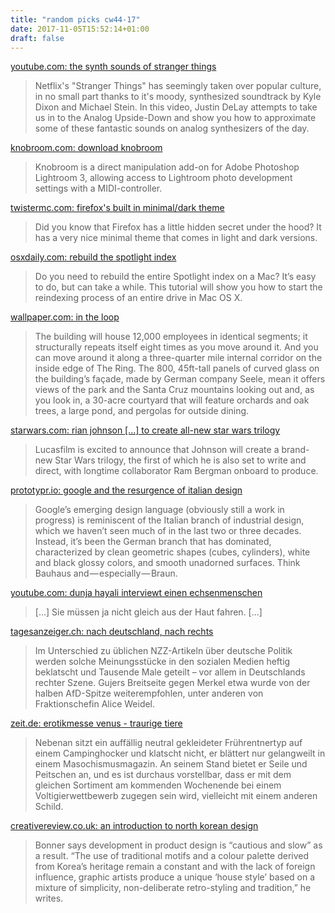 ```yaml
---
title: "random picks cw44-17"
date: 2017-11-05T15:52:14+01:00
draft: false
---
```


[youtube.com: the synth sounds of stranger things](https://www.youtube.com/watch?v=8vFtEuP5SiQ)

> Netflix's "Stranger Things" has seemingly taken over popular culture, in no small part thanks to it's moody, synthesized soundtrack by Kyle Dixon and Michael Stein. In this video, Justin DeLay attempts to take us in to the Analog Upside-Down and show you how to approximate some of these fantastic sounds on analog synthesizers of the day.

[knobroom.com: download knobroom](http://www.knobroom.com/download/)

> Knobroom is a direct manipulation add-on for Adobe Photoshop Lightroom 3, allowing access to Lightroom photo development settings with a MIDI-controller.

[twistermc.com: firefox's built in minimal/dark theme](https://www.twistermc.com/41555/firefox-minimal-dark-theme/)

> Did you know that Firefox has a little hidden secret under the hood? It has a very nice minimal theme that comes in light and dark versions.

[osxdaily.com: rebuild the spotlight index](http://osxdaily.com/2012/01/17/rebuild-spotlight-index/)

> Do you need to rebuild the entire Spotlight index on a Mac? It’s easy to do, but can take a while. This tutorial will show you how to start the reindexing process of an entire drive in Mac OS X.

[wallpaper.com: in the loop](https://www.wallpaper.com/design/jony-ive-apple-park)

> The building will house 12,000 employees in identical segments; it structurally repeats itself eight times as you move around it. And you can move around it along a three-quarter mile internal corridor on the inside edge of The Ring. The 800, 45ft-tall panels of curved glass on the building’s façade, made by German company Seele, mean it offers views of the park and the Santa Cruz mountains looking out and, as you look in, a 30-acre courtyard that will feature orchards and oak trees, a large pond, and pergolas for outside dining.

[starwars.com: rian johnson [...] to create all-new star wars trilogy](http://www.starwars.com/news/rian-johnson-writer-director-of-star-wars-the-last-jedi-to-create-all-new-star-wars-trilogy)

> Lucasfilm is excited to announce that Johnson will create a brand-new Star Wars trilogy, the first of which he is also set to write and direct, with longtime collaborator Ram Bergman onboard to produce.

[prototypr.io: google and the resurgence of italian design](https://blog.prototypr.io/google-and-the-resurgence-of-italian-design-e9234cf3d073)

> Google’s emerging design language (obviously still a work in progress) is reminiscent of the Italian branch of industrial design, which we haven’t seen much of in the last two or three decades. Instead, it’s been the German branch that has dominated, characterized by clean geometric shapes (cubes, cylinders), white and black glossy colors, and smooth unadorned surfaces. Think Bauhaus and — especially — Braun.

[youtube.com: dunja hayali interviewt einen echsenmenschen](https://www.youtube.com/watch?v=pO_6HZHERlE)

> [...] Sie müssen ja nicht gleich aus der Haut fahren. [...]

[tagesanzeiger.ch: nach deutschland, nach rechts](https://mobile2.tagesanzeiger.ch/articles/59fb78f9ab5c37517b000001)

> Im Unterschied zu üblichen NZZ-Artikeln über deutsche Politik werden solche Meinungsstücke in den sozialen Medien heftig beklatscht und Tausende Male geteilt – vor allem in Deutschlands rechter Szene. Gujers Breitseite gegen Merkel etwa wurde von der halben AfD-Spitze weiterempfohlen, unter anderen von Fraktionschefin Alice Weidel.

[zeit.de: erotikmesse venus - traurige tiere](http://www.zeit.de/zeit-magazin/leben/2017-10/erotikmesse-venus-fachmesse-adult-entertainment/seite-2)

> Nebenan sitzt ein auffällig neutral gekleideter Frührentnertyp auf einem Campinghocker und klatscht nicht, er blättert nur gelangweilt in einem Masochismusmagazin. An seinem Stand bietet er Seile und Peitschen an, und es ist durchaus vorstellbar, dass er mit dem gleichen Sortiment am kommenden Wochenende bei einem Voltigierwettbewerb zugegen sein wird, vielleicht mit einem anderen Schild.

[creativereview.co.uk: an introduction to north korean design](https://www.creativereview.co.uk/north-korea-graphic-design-book-phaidon/)

> Bonner says development in product design is “cautious and slow” as a result. “The use of traditional motifs and a colour palette derived from Korea’s heritage remain a constant and with the lack of foreign influence, graphic artists produce a unique ‘house style’ based on a mixture of simplicity, non-deliberate retro-styling and tradition,” he writes.